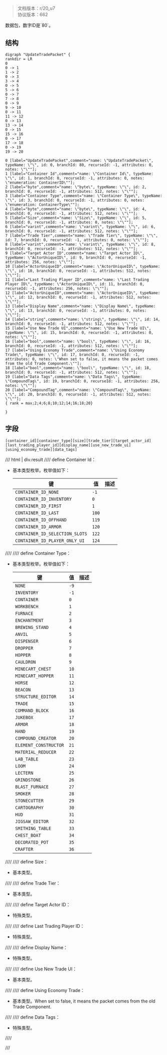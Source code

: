 # <!-- md:samp UpdateTradePacket -->

> 文档版本：r/20_u7<br/>协议版本：662

<!-- md:samp UpdateTradePacket -->数据包，数字ID是`80`。

## 结构

```viz
digraph "UpdateTradePacket" {
rankdir = LR
0
0 -> 1
1 -> 2
0 -> 3
3 -> 4
0 -> 5
5 -> 6
0 -> 7
7 -> 8
0 -> 9
9 -> 10
0 -> 11
11 -> 12
0 -> 13
13 -> 14
0 -> 15
15 -> 16
0 -> 17
17 -> 18
0 -> 19
19 -> 20

0 [label="UpdateTradePacket",comment="name: \"UpdateTradePacket\", typeName: \"\", id: 0, branchId: 80, recurseId: -1, attributes: 0, notes: \"\""];
1 [label="Container Id",comment="name: \"Container Id\", typeName: \"\", id: 1, branchId: 0, recurseId: -1, attributes: 0, notes: \"enumeration: ContainerID\""];
2 [label="byte",comment="name: \"byte\", typeName: \"\", id: 2, branchId: 0, recurseId: -1, attributes: 512, notes: \"\""];
3 [label="Container Type",comment="name: \"Container Type\", typeName: \"\", id: 3, branchId: 0, recurseId: -1, attributes: 0, notes: \"enumeration: ContainerType\""];
4 [label="byte",comment="name: \"byte\", typeName: \"\", id: 4, branchId: 0, recurseId: -1, attributes: 512, notes: \"\""];
5 [label="Size",comment="name: \"Size\", typeName: \"\", id: 5, branchId: 0, recurseId: -1, attributes: 0, notes: \"\""];
6 [label="varint",comment="name: \"varint\", typeName: \"\", id: 6, branchId: 0, recurseId: -1, attributes: 512, notes: \"\""];
7 [label="Trade Tier",comment="name: \"Trade Tier\", typeName: \"\", id: 7, branchId: 0, recurseId: -1, attributes: 0, notes: \"\""];
8 [label="varint",comment="name: \"varint\", typeName: \"\", id: 8, branchId: 0, recurseId: -1, attributes: 512, notes: \"\""];
9 [label="Target Actor ID",comment="name: \"Target Actor ID\", typeName: \"ActorUniqueID\", id: 9, branchId: 0, recurseId: -1, attributes: 256, notes: \"\""];
10 [label="ActorUniqueID",comment="name: \"ActorUniqueID\", typeName: \"\", id: 10, branchId: 0, recurseId: -1, attributes: 512, notes: \"\""];
11 [label="Last Trading Player ID",comment="name: \"Last Trading Player ID\", typeName: \"ActorUniqueID\", id: 11, branchId: 0, recurseId: -1, attributes: 256, notes: \"\""];
12 [label="ActorUniqueID",comment="name: \"ActorUniqueID\", typeName: \"\", id: 12, branchId: 0, recurseId: -1, attributes: 512, notes: \"\""];
13 [label="Display Name",comment="name: \"Display Name\", typeName: \"\", id: 13, branchId: 0, recurseId: -1, attributes: 0, notes: \"\""];
14 [label="string",comment="name: \"string\", typeName: \"\", id: 14, branchId: 0, recurseId: -1, attributes: 512, notes: \"\""];
15 [label="Use New Trade UI",comment="name: \"Use New Trade UI\", typeName: \"\", id: 15, branchId: 0, recurseId: -1, attributes: 0, notes: \"\""];
16 [label="bool",comment="name: \"bool\", typeName: \"\", id: 16, branchId: 0, recurseId: -1, attributes: 512, notes: \"\""];
17 [label="Using Economy Trade",comment="name: \"Using Economy Trade\", typeName: \"\", id: 17, branchId: 0, recurseId: -1, attributes: 0, notes: \"When set to false, it means the packet comes from the old Trade Component.\""];
18 [label="bool",comment="name: \"bool\", typeName: \"\", id: 18, branchId: 0, recurseId: -1, attributes: 512, notes: \"\""];
19 [label="Data Tags",comment="name: \"Data Tags\", typeName: \"CompoundTag\", id: 19, branchId: 0, recurseId: -1, attributes: 256, notes: \"\""];
20 [label="CompoundTag",comment="name: \"CompoundTag\", typeName: \"\", id: 20, branchId: 0, recurseId: -1, attributes: 512, notes: \"\""];
{ rank = max;2;4;6;8;10;12;14;16;18;20}

}

```

## 字段

```title='UpdateTradePacket'
[container_id][container_type][size][trade_tier][target_actor_id][last_trading_player_id][display_name][use_new_trade_ui][using_economy_trade][data_tags]
```

/// html | div.result
//// define
Container Id：<!-- md:samp byte -->

- 基本类型枚举。枚举值如下：

  |键|值|描述|
  |---|---|---|
  |`CONTAINER_ID_NONE`|`-1`||
  |`CONTAINER_ID_INVENTORY`|`0`||
  |`CONTAINER_ID_FIRST`|`1`||
  |`CONTAINER_ID_LAST`|`100`||
  |`CONTAINER_ID_OFFHAND`|`119`||
  |`CONTAINER_ID_ARMOR`|`120`||
  |`CONTAINER_ID_SELECTION_SLOTS`|`122`||
  |`CONTAINER_ID_PLAYER_ONLY_UI`|`124`||



////
//// define
Container Type：<!-- md:samp byte -->

- 基本类型枚举。枚举值如下：

  |键|值|描述|
  |---|---|---|
  |`NONE`|`-9`||
  |`INVENTORY`|`-1`||
  |`CONTAINER`|`0`||
  |`WORKBENCH`|`1`||
  |`FURNACE`|`2`||
  |`ENCHANTMENT`|`3`||
  |`BREWING_STAND`|`4`||
  |`ANVIL`|`5`||
  |`DISPENSER`|`6`||
  |`DROPPER`|`7`||
  |`HOPPER`|`8`||
  |`CAULDRON`|`9`||
  |`MINECART_CHEST`|`10`||
  |`MINECART_HOPPER`|`11`||
  |`HORSE`|`12`||
  |`BEACON`|`13`||
  |`STRUCTURE_EDITOR`|`14`||
  |`TRADE`|`15`||
  |`COMMAND_BLOCK`|`16`||
  |`JUKEBOX`|`17`||
  |`ARMOR`|`18`||
  |`HAND`|`19`||
  |`COMPOUND_CREATOR`|`20`||
  |`ELEMENT_CONSTRUCTOR`|`21`||
  |`MATERIAL_REDUCER`|`22`||
  |`LAB_TABLE`|`23`||
  |`LOOM`|`24`||
  |`LECTERN`|`25`||
  |`GRINDSTONE`|`26`||
  |`BLAST_FURNACE`|`27`||
  |`SMOKER`|`28`||
  |`STONECUTTER`|`29`||
  |`CARTOGRAPHY`|`30`||
  |`HUD`|`31`||
  |`JIGSAW_EDITOR`|`32`||
  |`SMITHING_TABLE`|`33`||
  |`CHEST_BOAT`|`34`||
  |`DECORATED_POT`|`35`||
  |`CRAFTER`|`36`||



////
//// define
Size：<!-- md:samp varint -->

- 基本类型。


////
//// define
Trade Tier：<!-- md:samp varint -->

- 基本类型。


////
//// define
Target Actor ID：[<!-- md:samp ActorUniqueID -->](../types/actoruniqueid.md)

- 特殊类型。


////
//// define
Last Trading Player ID：[<!-- md:samp ActorUniqueID -->](../types/actoruniqueid.md)

- 特殊类型。


////
//// define
Display Name：[<!-- md:samp string -->](../types/string.md)

- 特殊类型。


////
//// define
Use New Trade UI：<!-- md:samp bool -->

- 基本类型。


////
//// define
Using Economy Trade：<!-- md:samp bool -->

- 基本类型。When set to false, it means the packet comes from the old Trade Component.


////
//// define
Data Tags：[<!-- md:samp CompoundTag -->](../types/compoundtag.md)

- 特殊类型。


////

///

